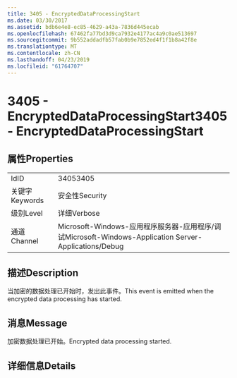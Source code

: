 ```yaml
---
title: 3405 - EncryptedDataProcessingStart
ms.date: 03/30/2017
ms.assetid: bdb6e4e8-ec85-4629-a43a-7836d445ecab
ms.openlocfilehash: 67462fa77bd3d9ca7932e4177ac4a9c0ae513697
ms.sourcegitcommit: 9b552addadfb57fab0b9e7852ed4f1f1b8a42f8e
ms.translationtype: MT
ms.contentlocale: zh-CN
ms.lasthandoff: 04/23/2019
ms.locfileid: "61764707"
---
```

# <a name="3405---encrypteddataprocessingstart"></a><span data-ttu-id="0d130-102">3405 - EncryptedDataProcessingStart</span><span class="sxs-lookup"><span data-stu-id="0d130-102">3405 - EncryptedDataProcessingStart</span></span>
## <a name="properties"></a><span data-ttu-id="0d130-103">属性</span><span class="sxs-lookup"><span data-stu-id="0d130-103">Properties</span></span>  
  
|||  
|-|-|  
|<span data-ttu-id="0d130-104">Id</span><span class="sxs-lookup"><span data-stu-id="0d130-104">ID</span></span>|<span data-ttu-id="0d130-105">3405</span><span class="sxs-lookup"><span data-stu-id="0d130-105">3405</span></span>|  
|<span data-ttu-id="0d130-106">关键字</span><span class="sxs-lookup"><span data-stu-id="0d130-106">Keywords</span></span>|<span data-ttu-id="0d130-107">安全性</span><span class="sxs-lookup"><span data-stu-id="0d130-107">Security</span></span>|  
|<span data-ttu-id="0d130-108">级别</span><span class="sxs-lookup"><span data-stu-id="0d130-108">Level</span></span>|<span data-ttu-id="0d130-109">详细</span><span class="sxs-lookup"><span data-stu-id="0d130-109">Verbose</span></span>|  
|<span data-ttu-id="0d130-110">通道</span><span class="sxs-lookup"><span data-stu-id="0d130-110">Channel</span></span>|<span data-ttu-id="0d130-111">Microsoft-Windows-应用程序服务器-应用程序/调试</span><span class="sxs-lookup"><span data-stu-id="0d130-111">Microsoft-Windows-Application Server-Applications/Debug</span></span>|  
  
## <a name="description"></a><span data-ttu-id="0d130-112">描述</span><span class="sxs-lookup"><span data-stu-id="0d130-112">Description</span></span>  
 <span data-ttu-id="0d130-113">当加密的数据处理已开始时，发出此事件。</span><span class="sxs-lookup"><span data-stu-id="0d130-113">This event is emitted when the encrypted data processing has started.</span></span>  
  
## <a name="message"></a><span data-ttu-id="0d130-114">消息</span><span class="sxs-lookup"><span data-stu-id="0d130-114">Message</span></span>  
 <span data-ttu-id="0d130-115">加密数据处理已开始。</span><span class="sxs-lookup"><span data-stu-id="0d130-115">Encrypted data processing started.</span></span>  
  
## <a name="details"></a><span data-ttu-id="0d130-116">详细信息</span><span class="sxs-lookup"><span data-stu-id="0d130-116">Details</span></span>

